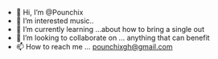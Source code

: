 - 👋 Hi, I’m @Pounchix
- 👀 I’m interested music..
- 🌱 I’m currently learning ...about how to bring a single out
- 💞️ I’m looking to collaborate on ... anything that can benefit
- 📫 How to reach me ... pounchixgh@gmail.com

<!---
Pounchix/Pounchix is a ✨ special ✨ repository because its `README.md` (this file) appears on your GitHub profile.
You can click the Preview link to take a look at your changes.
--->

